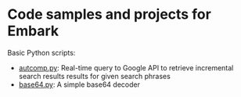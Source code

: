 # Code samples and projects for Embark

Basic Python scripts:
* [autcomp.py](): Real-time query to Google API to retrieve incremental search results
results for given search phrases
* [base64.py](): A simple base64 decoder

